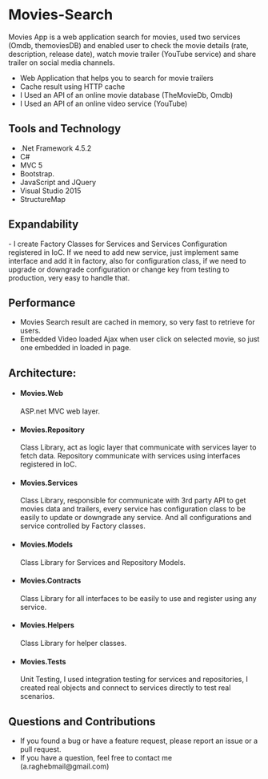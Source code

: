 <h1>Movies-Search</h1>
<p>
Movies App is a web application search for movies, used two services (Omdb, themoviesDB) and enabled user to check the movie details (rate, description, release date), watch movie trailer (YouTube service) and share trailer on social media channels. 
</p>

<ul>
<li>Web Application that helps you to search for movie trailers</li>
<li>Cache result using HTTP cache</li>
<li>I Used an API of an online movie database (TheMovieDb, Omdb) </li>
<li>I Used an API of an online video service (YouTube)</li>
</ul>

<h2>Tools and Technology</h2>
<ul>
<li>.Net Framework 4.5.2</li>
<li>C#</li>
<li>MVC 5</li>
<li>Bootstrap.</li>
<li>JavaScript and JQuery</li>
<li>Visual Studio 2015</li>
<li>StructureMap</li>
</ul>

<h2>Expandability</h2>
-	I create Factory Classes for Services and Services Configuration registered in IoC.  If we need to add new service, just implement same interface and add it in factory, also for configuration class, if we need to upgrade or downgrade configuration or change key from testing to production, very easy to handle that.

<h2>Performance</h2>
<ul>
<li>	Movies Search result are cached in memory, so very fast to retrieve for users.
<li>	Embedded Video loaded Ajax when user click on selected movie, so just one embedded in loaded in page.
</ul>

<h2>Architecture:</h2>
<ul>
<li>
<h4>Movies.Web</h4>
<span>ASP.net MVC web layer.</span>
</li>
<li>
<h4>Movies.Repository</h4>
<span>Class Library, act as logic layer that communicate with services layer to fetch data. Repository communicate with services using interfaces registered in IoC.</span>
</li>
<li>
<h4>Movies.Services</h4>
<span>Class Library, responsible for communicate with 3rd party API to get movies data and trailers, every service has configuration class to be easily to update or downgrade any service. And all configurations and service controlled by Factory classes.</span>
</li>
<li>
<h4>Movies.Models</h4>
<span>Class Library for Services and Repository Models.</span>
</li>
<li>
<h4>Movies.Contracts</h4>
<span>Class Library for all interfaces to be easily to use and register using any service.</span>
</li>
<li>
<h4>Movies.Helpers</h4>
<span>Class Library for helper classes.</span>
</li>
<li>
<h4>Movies.Tests</h4>
<span>Unit Testing, I used integration testing for services and repositories, I created real objects and connect to services directly to test real scenarios.</span>
</li>
</ul>


<h2>Questions and Contributions</h2>

<ul>
<li>If you found a bug or have a feature request, please report an issue or a pull request.</li>
<li>If you have a question, feel free to contact me (a.raghebmail@gmail.com)</li>
</ul>
